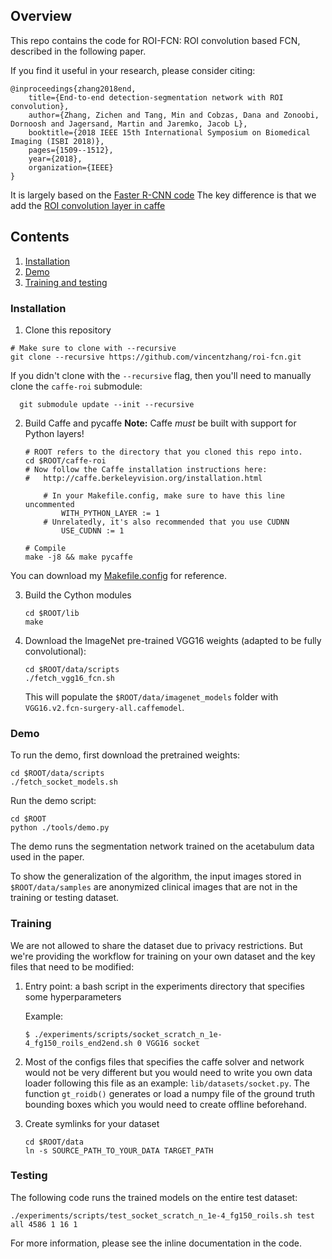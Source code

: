 ## Overview
This repo contains the code for ROI-FCN: ROI convolution based FCN, described in the following paper.

If you find it useful in your research, please consider citing:

    @inproceedings{zhang2018end,
        title={End-to-end detection-segmentation network with ROI convolution},
        author={Zhang, Zichen and Tang, Min and Cobzas, Dana and Zonoobi, Dornoosh and Jagersand, Martin and Jaremko, Jacob L},
        booktitle={2018 IEEE 15th International Symposium on Biomedical Imaging (ISBI 2018)},
        pages={1509--1512},
        year={2018},
        organization={IEEE}
    }

It is largely based on the [Faster R-CNN code](https://github.com/rbgirshick/py-faster-rcnn)
The key difference is that we add the [ROI convolution layer in caffe](https://github.com/vincentzhang/caffe-roi/tree/73bc351c318402635e7220211740b1d44170d13d)

## Contents
1. [Installation](#installation)
2. [Demo](#demo)
3. [Training and testing](#training-and-testing)

### Installation 

1. Clone this repository
  ```Shell
  # Make sure to clone with --recursive
  git clone --recursive https://github.com/vincentzhang/roi-fcn.git 
  ```
  If you didn't clone with the `--recursive` flag, then you'll need to manually clone the `caffe-roi` submodule:
  ```Shell
    git submodule update --init --recursive
  ```

2. Build Caffe and pycaffe
  **Note:** Caffe *must* be built with support for Python layers!
    ```Shell
    # ROOT refers to the directory that you cloned this repo into.
    cd $ROOT/caffe-roi
    # Now follow the Caffe installation instructions here:
    #   http://caffe.berkeleyvision.org/installation.html

        # In your Makefile.config, make sure to have this line uncommented
            WITH_PYTHON_LAYER := 1
        # Unrelatedly, it's also recommended that you use CUDNN
            USE_CUDNN := 1

    # Compile
    make -j8 && make pycaffe
    ```
  You can download my [Makefile.config](https://drive.google.com/open?id=1NSeWp7INxGWUrSdCTCwol8NmV_0-Ar5k) for reference.

3. Build the Cython modules
    ```Shell
    cd $ROOT/lib
    make
    ```

4. Download the ImageNet pre-trained VGG16 weights (adapted to be fully convolutional):
    ```Shell
    cd $ROOT/data/scripts
    ./fetch_vgg16_fcn.sh
    ```

    This will populate the `$ROOT/data/imagenet_models` folder with `VGG16.v2.fcn-surgery-all.caffemodel`.

### Demo

To run the demo, first download the pretrained weights:
```Shell
cd $ROOT/data/scripts
./fetch_socket_models.sh
```
Run the demo script:
```Shell
cd $ROOT
python ./tools/demo.py
```
The demo runs the segmentation network trained on the acetabulum data used in the paper.

To show the generalization of the algorithm, the input images stored in `$ROOT/data/samples` are anonymized clinical images that are not in the training or testing dataset.

### Training

We are not allowed to share the dataset due to privacy restrictions.
But we're providing the workflow for training on your own dataset and the key files that need to be modified:

1. Entry point: a bash script in the experiments directory that specifies some hyperparameters

    Example:
    ```Shell
    $ ./experiments/scripts/socket_scratch_n_1e-4_fg150_roils_end2end.sh 0 VGG16 socket
    ```

2. Most of the configs files that specifies the caffe solver and network would not be very different but
you would need to write you own data loader following this file as an example: `lib/datasets/socket.py`.
The function `gt_roidb()` generates or load a numpy file of the ground truth bounding boxes which you would need to create offline beforehand.

3. Create symlinks for your dataset

	```Shell
    cd $ROOT/data
    ln -s SOURCE_PATH_TO_YOUR_DATA TARGET_PATH
    ```

### Testing

The following code runs the trained models on the entire test dataset:

```Shell
./experiments/scripts/test_socket_scratch_n_1e-4_fg150_roils.sh test all 4586 1 16 1
```

For more information, please see the inline documentation in the code.
